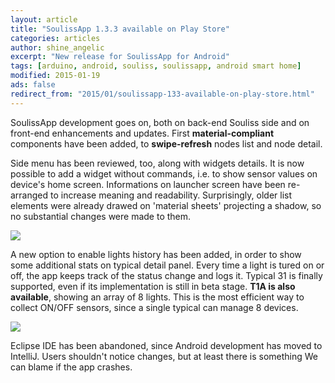 ```yaml
---
layout: article
title: "SoulissApp 1.3.3 available on Play Store"
categories: articles
author: shine_angelic
excerpt: "New release for SoulissApp for Android"
tags: [arduino, android, souliss, soulissapp, android smart home]
modified: 2015-01-19
ads: false  
redirect_from: "2015/01/soulissapp-133-available-on-play-store.html"
---
```


SoulissApp development goes on, both on back-end Souliss side and on front-end enhancements and updates. First **material-compliant** components have been added, to **swipe-refresh** nodes list and node detail.

Side menu has been reviewed, too, along with  widgets details. It is now possible to add a widget without commands, i.e. to show sensor values on device's home screen. Informations on launcher screen have been re-arranged to increase meaning and readability. Surprisingly, older list elements were already drawed on 'material sheets' projecting a shadow, so no substantial changes were made to them.

![](http://souliss.github.io/images/2015-01/soulissapp1.png?raw=true)

A new option to enable lights history has been added, in order to show some additional stats on typical detail panel. Every time a light is tured on or off, the app keeps track of the status change and logs it. Typical 31 is finally supported, even if its implementation is still in beta stage. **T1A is also available**, showing an array of 8 lights. This is the most efficient way to collect ON/OFF sensors, since a single typical can manage 8 devices.

![](http://souliss.github.io/images/2015-01/soulissapp2.png?raw=true)

Eclipse IDE has been abandoned, since Android development has moved to IntelliJ. Users shouldn't notice changes, but at least there is something We can blame if the app crashes.